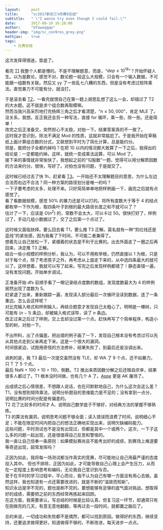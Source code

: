```yaml
---
layout:     post
title:      "sc2017新初三%你赛9总结"
subtitle:   " \"I wanna try even though I could fail.\""
date:       2017-08-19 16:28:00
author:     "Ufowoqqqo"
header-img: "img/sc_con9res_grey.png"
mathjax:    true
tags:
    - 比赛总结
---
```



这次发挥得很迷，垫底了。  

看完 [T1](https://kaibin-lu.github.io/2017/08/20/smoj2044/) 我整个人都是懵的。不是不理解题意，而是，“$dep\leq10^{18}$”？开始怀疑人生。以为是数论，感觉不对，数论题一般这么大规模，只会有一个输入数据，不可能跟一组数有关联。然后又 yy 了一些乱七八糟的东西，但是没有考虑过矩阵乘法。直觉暴力不可能有分，就没打。  

于是滚去看 [T2](https://kaibin-lu.github.io/2017/08/20/smoj2066/)，一看完就恨自己在第一题上胡思乱想了这么一会，却错过了 T2 的大水题。这不就是求个组合数再取模嘛。  
然而当我兴高采烈地打完杨辉三角之后才看清楚，“$n\leq50,000$”，肯定 MLE 了。  
没关系，我想。反正我还会另一种写法，直接 for 循环，乘一些，除一些。还是简单！  
改完之后正准备交，突然担心不太稳，对拍一下。结果答案真的不一致了。  
这时我才意识到，除法不满足 Mod 的性质，这就非常尴尬了。于是我开始在草稿纸上画计算组合数的分式，又联想到平时为了简化计算，总是能约分。  
但是，能把分子全都约掉吗？在把 10 以内的情况都大致算了一下之后，我得出的结论是：一定都能约掉。这样，就统一变成乘法运算，可以 Mod 了。  
接下来的事情就非常愉快了，我想起之前的“勾股数”一题，觉得可以用分解质因数的方法来约分。很快，写好了。对拍也没有问题，于是就交了。  

这时候已经过去了快 1h，赶紧看 [T3](https://kaibin-lu.github.io/2017/08/22/smoj2068/)。一开始还不太理解题目的意思，为什么左边合法而右边不合法？同一种方案的路径划分是唯一的吗？  
一下子要考虑的太多，处理不来。只好简简单单地把样例画一下，画完之后就有点感觉了。  
看了看数据规模，感觉 50% 的暴力还是可以打的。将所有度数大于等于 4 的结点都枚举一下作为根，取四条叶子到根的最大路径长度之和不就可以了？  
估计了一下，应该是 $O(n^2)$ 的，常数不会太大，可以卡过 50。很快打好了，样例过了，手动几组小数据过了，交了之后第一个点过了。  

这时候又面临抉择。要么回去看 T1，要么推 T3 正解。莫名就有一种“剪红线还是蓝线”的紧张感，因为我看了下时间，不可能二者兼得了。  
想着先让自己放松一下，紧绷着的状态是不利于比赛的。出去外面走了一圈之后再回来，决定推 T3 正解。  
结合一些小规模的样例分析，我认为，可以不用枚举根，仍然直接以 1 为根，只是对于每个点，除了考虑孩子之外，再考虑从上面走下来的，从中选四条最大的就可以了。这样想着，我就可以写了起来。写完之后发现样例都错了！静态查错一遍，没有发现问题。开始单步调试。  

正准备开始 dfs 前顺手看了一眼记录结点度数的数组，发现度数最大为 4 的样例居然出现了度数为 5。  
赶紧退了出来，重新跟踪一遍，发现读入部分最后一次循环没读到数据，连了一条重边。怎么会这样呢？  
对比完输入格式和样例输入，再结合题意才发现自己太粗心了。明明是一棵树，只可能有 $(n-1)$ 条边，却被输入格式误导，读了 $n$ 条边。  
改正过来之后过了样例，交上去却没过第一个点。赶快再写了个简单程序，构造小型的树，对拍一下。  

不出所料，出了点偏差。把出错的例子画了一下，发现自己根本没有考虑过可以先从其他点走到父亲再走下来。这是一个很大的漏洞。  
时间很紧迫，试图用奇怪的方法修补，结果失败了，到最后还是没调出来。  

讽刺的是，我 T3 最后一次提交虽然没有 TLE，却 WA 了 9 个点，还不如暴力，只 T 了 5 个点。  
最后 NaN + 100 + 10 = 110，倒数。T2 推出来质因数分解之后还暗自庆幸，结果很多人都过了。T1 根本没时间做，也有几个 A 了。[Aspe](http://yhf4aspe.blog.163.com/) 更是 AK 屠场了。 

出成绩之后心情很差，不想跟人说话，也在问默默地自己，为什么这次会这么差？  
T1，没有想到矩阵乘法，说明分析题目的思维能力是不足的；没有拿到一点分，说明比赛的时间分配是有偏差的。  
T2 花了比较多的时间才 A，说明自己数学底子不够好，对经典方法的掌握不够熟练。  
T3 的算法有漏洞，说明思考问题不够全面；读入错误而浪费了时间，说明细心不足；不能在限定时间内把自己的想法正确地实现出来，说明欠缺编码能力。  
这些问题，平时测试也不是没有出现过，但都是其中一个或两个。这次，一下子这么多的问题一起出现，还是很值得自己反思和警惕的。  
我一直让自己信奉一条原则：如果模拟赛尚且不能考出好的成绩，到赛场上难道要等奇迹出现，超常发挥吗？  

正因为如此，我将每一场测试都当作真实的竞赛，尽可能地让自己用最严谨的态度投入其中。
但也不排除，正因为如此，才可能导致自己心理上会产生压力，从而在一定程度上影响思考和编码，无论我自己意识到与否。  
至于在平时的学习过程中，平心而论，我不认为自己有哪一方面没有用心去做。虽然这样，我也知道有一点还需要改进的，就是不断的“温故而知新”。  
知识永远是学不完的，题也是刷不完的。要想能够有足够的底气面对挑战，想取得好的成绩，需要把之前的东西经常再拣起来回顾。  
在这方面，我需要承认，写总结的时候是比较认真，但复习这一环节，却通常只有在刚做完的几天，有意无意地翻翻，等再过去一段时间，就都置之脑后了。  

总的来说，一切成功和失败都不是偶然，都可以找到原因。做得好的东西，继续坚持，还要追求做得更好。知道做得不够的，不断改进，每天进步一点点。  
